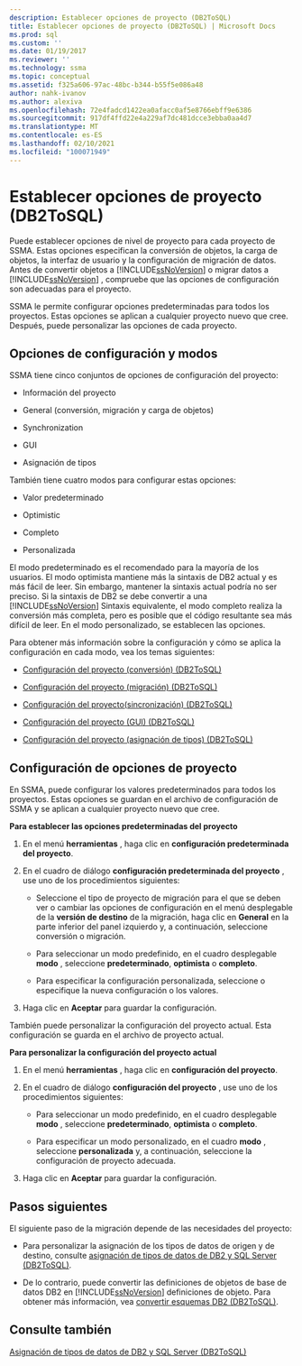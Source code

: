 ```yaml
---
description: Establecer opciones de proyecto (DB2ToSQL)
title: Establecer opciones de proyecto (DB2ToSQL) | Microsoft Docs
ms.prod: sql
ms.custom: ''
ms.date: 01/19/2017
ms.reviewer: ''
ms.technology: ssma
ms.topic: conceptual
ms.assetid: f325a606-97ac-48bc-b344-b55f5e086a48
author: nahk-ivanov
ms.author: alexiva
ms.openlocfilehash: 72e4fadcd1422ea0afacc0af5e8766ebff9e6386
ms.sourcegitcommit: 917df4ffd22e4a229af7dc481dcce3ebba0aa4d7
ms.translationtype: MT
ms.contentlocale: es-ES
ms.lasthandoff: 02/10/2021
ms.locfileid: "100071949"
---
```

# <a name="setting-project-options-db2tosql"></a>Establecer opciones de proyecto (DB2ToSQL)
Puede establecer opciones de nivel de proyecto para cada proyecto de SSMA. Estas opciones especifican la conversión de objetos, la carga de objetos, la interfaz de usuario y la configuración de migración de datos. Antes de convertir objetos a [!INCLUDE[ssNoVersion](../../includes/ssnoversion-md.md)] o migrar datos a [!INCLUDE[ssNoVersion](../../includes/ssnoversion-md.md)] , compruebe que las opciones de configuración son adecuadas para el proyecto.  
  
SSMA le permite configurar opciones predeterminadas para todos los proyectos. Estas opciones se aplican a cualquier proyecto nuevo que cree. Después, puede personalizar las opciones de cada proyecto.  
  
## <a name="configuration-options-and-modes"></a>Opciones de configuración y modos  
SSMA tiene cinco conjuntos de opciones de configuración del proyecto:  
  
-   Información del proyecto  
  
-   General (conversión, migración y carga de objetos)  
  
-   Synchronization  
  
-   GUI  
  
-   Asignación de tipos  
  
También tiene cuatro modos para configurar estas opciones:  
  
-   Valor predeterminado  
  
-   Optimistic  
  
-   Completo  
  
-   Personalizada  
  
El modo predeterminado es el recomendado para la mayoría de los usuarios. El modo optimista mantiene más la sintaxis de DB2 actual y es más fácil de leer. Sin embargo, mantener la sintaxis actual podría no ser preciso. Si la sintaxis de DB2 se debe convertir a una [!INCLUDE[ssNoVersion](../../includes/ssnoversion-md.md)] Sintaxis equivalente, el modo completo realiza la conversión más completa, pero es posible que el código resultante sea más difícil de leer. En el modo personalizado, se establecen las opciones.  
  
Para obtener más información sobre la configuración y cómo se aplica la configuración en cada modo, vea los temas siguientes:  
  
-   [Configuración del proyecto &#40;conversión&#41; &#40;DB2ToSQL&#41;](../../ssma/db2/project-settings-conversion-db2tosql.md)  
  
-   [Configuración del proyecto &#40;migración&#41; &#40;DB2ToSQL&#41;](../../ssma/db2/project-settings-migration-db2tosql.md)  
  
-   [Configuración del proyecto&#40;sincronización&#41; &#40;DB2ToSQL&#41;](../../ssma/db2/project-settings-synchronization-db2tosql.md)  
  
-   [Configuración del proyecto &#40;GUI&#41; &#40;DB2ToSQL&#41;](../../ssma/db2/project-settings-gui-db2tosql.md)  
  
-   [Configuración del proyecto &#40;asignación de tipos&#41; &#40;DB2ToSQL&#41;](../../ssma/db2/project-settings-type-mapping-db2tosql.md)  
  
## <a name="setting-project-options"></a>Configuración de opciones de proyecto  
En SSMA, puede configurar los valores predeterminados para todos los proyectos. Estas opciones se guardan en el archivo de configuración de SSMA y se aplican a cualquier proyecto nuevo que cree.  
  
**Para establecer las opciones predeterminadas del proyecto**  
  
1.  En el menú **herramientas** , haga clic en **configuración predeterminada del proyecto**.  
  
2.  En el cuadro de diálogo **configuración predeterminada del proyecto** , use uno de los procedimientos siguientes:  
  
    -   Seleccione el tipo de proyecto de migración para el que se deben ver o cambiar las opciones de configuración en el menú desplegable de la **versión de destino** de la migración, haga clic en **General** en la parte inferior del panel izquierdo y, a continuación, seleccione conversión o migración.  
  
    -   Para seleccionar un modo predefinido, en el cuadro desplegable **modo** , seleccione **predeterminado**, **optimista** o **completo**.  
  
    -   Para especificar la configuración personalizada, seleccione o especifique la nueva configuración o los valores.  
  
3.  Haga clic en **Aceptar** para guardar la configuración.  
  
También puede personalizar la configuración del proyecto actual. Esta configuración se guarda en el archivo de proyecto actual.  
  
**Para personalizar la configuración del proyecto actual**  
  
1.  En el menú **herramientas** , haga clic en **configuración del proyecto**.  
  
2.  En el cuadro de diálogo **configuración del proyecto** , use uno de los procedimientos siguientes:  
  
    -   Para seleccionar un modo predefinido, en el cuadro desplegable **modo** , seleccione **predeterminado**, **optimista** o **completo**.  
  
    -   Para especificar un modo personalizado, en el cuadro **modo** , seleccione **personalizada** y, a continuación, seleccione la configuración de proyecto adecuada.  
  
3.  Haga clic en **Aceptar** para guardar la configuración.  
  
## <a name="next-steps"></a>Pasos siguientes  
El siguiente paso de la migración depende de las necesidades del proyecto:  
  
-   Para personalizar la asignación de los tipos de datos de origen y de destino, consulte [asignación de tipos de datos de DB2 y SQL Server &#40;DB2ToSQL&#41;](../../ssma/db2/mapping-db2-and-sql-server-data-types-db2tosql.md).  
  
-   De lo contrario, puede convertir las definiciones de objetos de base de datos DB2 en [!INCLUDE[ssNoVersion](../../includes/ssnoversion-md.md)] definiciones de objeto. Para obtener más información, vea [convertir esquemas DB2 &#40;DB2ToSQL&#41;](../../ssma/db2/converting-db2-schemas-db2tosql.md).  
  
## <a name="see-also"></a>Consulte también  
[Asignación de tipos de datos de DB2 y SQL Server &#40;DB2ToSQL&#41;](../../ssma/db2/mapping-db2-and-sql-server-data-types-db2tosql.md)  
  
